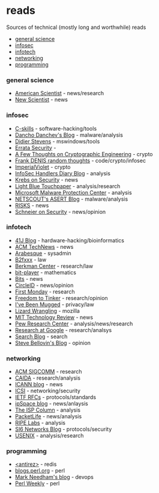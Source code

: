 # reads
Sources of technical (mostly long and worthwhile) reads

* [general science](#general-science)
* [infosec](#infosec)
* [infotech](#infotech)
* [networking](#networking)
* [programming](#programming)

### general science
* [American Scientist](https://www.americanscientist.org) - news/research
* [New Scientist](https://www.newscientist.com/) - news

### infosec
* [C-skills](https://c-skills.blogspot.com/) - software-hacking/tools
* [Dancho Danchev's Blog](https://ddanchev.blogspot.com/) - malware/analysis
* [Didier Stevens](https://blog.didierstevens.com/) - mswindows/tools
* [Errata Security](http://blog.erratasec.com/) - 
* [A Few Thoughts on Cryptographic Engineering](http://blog.cryptographyengineering.com/) - crypto
* [Frank DENIS random thoughts](https://00f.net) - code/crypto/infosec
* [ImperialViolet](https://www.imperialviolet.org/) - crypto
* [InfoSec Handlers Diary Blog](https://isc.sans.edu/diary.html) - analysis
* [Krebs on Security](http://krebsonsecurity.com/) - news
* [Light Blue Touchpaper](https://www.lightbluetouchpaper.org/) - analysis/research
* [Microsoft Malware Protection Center](https://blogs.technet.microsoft.com/mmpc/) - analysis
* [NETSCOUT's ASERT Blog](https://www.netscout.com/asert) - malware/analysis
* [RISKS](http://catless.ncl.ac.uk/Risks) - news
* [Schneier on Security](https://www.schneier.com/) - news/opinion

### infotech
* [41J Blog](https://41j.com/blog/) - hardware-hacking/bioinformatics
* [ACM TechNews](http://technews.acm.org/) - news
* [Arabesque](https://sanctum.geek.nz/arabesque/) - sysadmin
* [B2fxxx](https://b2fxxx.blogspot.com/) - law
* [Berkman Center](https://cyber.law.harvard.edu/) - research/law
* [bit-player](http://bit-player.org/) - mathematics
* [Bits](http://www.nytimes.com/column/bits) - news
* [CircleID](http://www.circleid.com/) - news/opinion
* [First Monday](http://firstmonday.org/) - research
* [Freedom to Tinker](https://freedom-to-tinker.com/) - research/opinion
* [I've Been Mugged](http://ivebeenmugged.typepad.com/my_weblog/) - privacy/law
* [Lizard Wrangling](https://blog.lizardwrangler.com/) - mozilla
* [MIT Technology Review](https://www.technologyreview.com/) - news
* [Pew Research Center](http://www.pewinternet.org/) - analysis/news/research
* [Research at Google](https://research.google.com/) - research/analsys
* [Search Blog](http://battellemedia.com/) - search
* [Steve Bellovin's Blog](https://www.cs.columbia.edu/~smb/blog/) - opinion

### networking
* [ACM SIGCOMM](http://www.sigcomm.org/) - research
* [CAIDA](https://www.caida.org/) - research/analysis
* [ICANN blog](https://www.icann.org/news/blog) - news
* [ICSI](http://icir.org/) - networking/security
* [IETF RFCs](https://www.rfc-editor.org/) - protocols/standards
* [ipSpace blog](http://blog.ipspace.net/) - news/anlaysis
* [The ISP Column](http://www.potaroo.net/ispcol/) - analysis
* [PacketLife](http://packetlife.net/blog/) - news/analysis
* [RIPE Labs](https://labs.ripe.net/) - analysis
* [SI6 Networks Blog](http://blog.si6networks.com/) - protocols/security
* [USENIX](https://www.usenix.org/) - analysis/research

### programming
* [&lt;antirez&gt;](http://antirez.com) - redis
* [blogs.perl.org](http://blogs.perl.org/) - perl
* [Mark Needham's blog](http://www.markhneedham.com/blog/) - devops
* [Perl Weekly](http://perlweekly.com/) - perl
